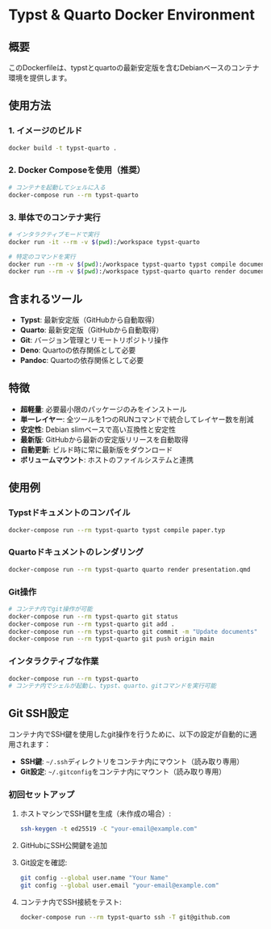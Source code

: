 # Typst & Quarto Docker Environment

## 概要

このDockerfileは、typstとquartoの最新安定版を含むDebianベースのコンテナ環境を提供します。

## 使用方法

### 1. イメージのビルド

```bash
docker build -t typst-quarto .
```

### 2. Docker Composeを使用（推奨）

```bash
# コンテナを起動してシェルに入る
docker-compose run --rm typst-quarto
```

### 3. 単体でのコンテナ実行

```bash
# インタラクティブモードで実行
docker run -it --rm -v $(pwd):/workspace typst-quarto

# 特定のコマンドを実行
docker run --rm -v $(pwd):/workspace typst-quarto typst compile document.typ
docker run --rm -v $(pwd):/workspace typst-quarto quarto render document.qmd
```

## 含まれるツール

- **Typst**: 最新安定版（GitHubから自動取得）
- **Quarto**: 最新安定版（GitHubから自動取得）
- **Git**: バージョン管理とリモートリポジトリ操作
- **Deno**: Quartoの依存関係として必要
- **Pandoc**: Quartoの依存関係として必要

## 特徴

- **超軽量**: 必要最小限のパッケージのみをインストール
- **単一レイヤー**: 全ツールを1つのRUNコマンドで統合してレイヤー数を削減
- **安定性**: Debian slimベースで高い互換性と安定性
- **最新版**: GitHubから最新の安定版リリースを自動取得
- **自動更新**: ビルド時に常に最新版をダウンロード
- **ボリュームマウント**: ホストのファイルシステムと連携

## 使用例

### Typstドキュメントのコンパイル

```bash
docker-compose run --rm typst-quarto typst compile paper.typ
```

### Quartoドキュメントのレンダリング

```bash
docker-compose run --rm typst-quarto quarto render presentation.qmd
```

### Git操作

```bash
# コンテナ内でgit操作が可能
docker-compose run --rm typst-quarto git status
docker-compose run --rm typst-quarto git add .
docker-compose run --rm typst-quarto git commit -m "Update documents"
docker-compose run --rm typst-quarto git push origin main
```

### インタラクティブな作業

```bash
docker-compose run --rm typst-quarto
# コンテナ内でシェルが起動し、typst、quarto、gitコマンドを実行可能
```

## Git SSH設定

コンテナ内でSSH鍵を使用したgit操作を行うために、以下の設定が自動的に適用されます：

- **SSH鍵**: `~/.ssh`ディレクトリをコンテナ内にマウント（読み取り専用）
- **Git設定**: `~/.gitconfig`をコンテナ内にマウント（読み取り専用）

### 初回セットアップ

1. ホストマシンでSSH鍵を生成（未作成の場合）:

   ```bash
   ssh-keygen -t ed25519 -C "your-email@example.com"
   ```

2. GitHubにSSH公開鍵を追加

3. Git設定を確認:

   ```bash
   git config --global user.name "Your Name"
   git config --global user.email "your-email@example.com"
   ```

4. コンテナ内でSSH接続をテスト:

   ```bash
   docker-compose run --rm typst-quarto ssh -T git@github.com
   ```
